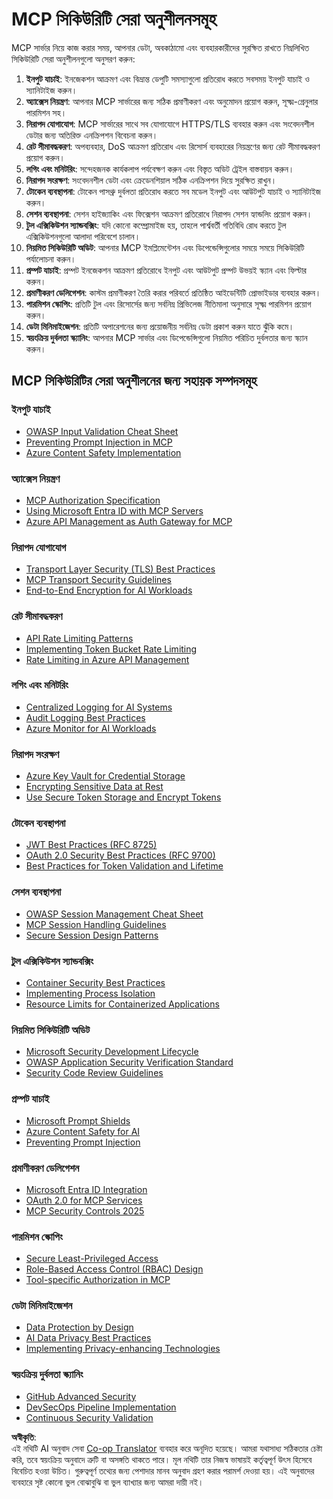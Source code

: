 <!--
CO_OP_TRANSLATOR_METADATA:
{
  "original_hash": "90bfc6f3be00e34f6124e2a24bf94167",
  "translation_date": "2025-07-17T01:52:19+00:00",
  "source_file": "02-Security/mcp-best-practices.md",
  "language_code": "bn"
}
-->
# MCP সিকিউরিটি সেরা অনুশীলনসমূহ

MCP সার্ভার নিয়ে কাজ করার সময়, আপনার ডেটা, অবকাঠামো এবং ব্যবহারকারীদের সুরক্ষিত রাখতে নিম্নলিখিত সিকিউরিটি সেরা অনুশীলনগুলো অনুসরণ করুন:

1. **ইনপুট যাচাই**: ইনজেকশন আক্রমণ এবং বিভ্রান্ত ডেপুটি সমস্যাগুলো প্রতিরোধ করতে সবসময় ইনপুট যাচাই ও স্যানিটাইজ করুন।
2. **অ্যাক্সেস নিয়ন্ত্রণ**: আপনার MCP সার্ভারের জন্য সঠিক প্রমাণীকরণ এবং অনুমোদন প্রয়োগ করুন, সূক্ষ্ম-গ্রেনুলার পারমিশন সহ।
3. **নিরাপদ যোগাযোগ**: MCP সার্ভারের সাথে সব যোগাযোগে HTTPS/TLS ব্যবহার করুন এবং সংবেদনশীল ডেটার জন্য অতিরিক্ত এনক্রিপশন বিবেচনা করুন।
4. **রেট সীমাবদ্ধকরণ**: অপব্যবহার, DoS আক্রমণ প্রতিরোধ এবং রিসোর্স ব্যবহারের নিয়ন্ত্রণের জন্য রেট সীমাবদ্ধকরণ প্রয়োগ করুন।
5. **লগিং এবং মনিটরিং**: সন্দেহজনক কার্যকলাপ পর্যবেক্ষণ করুন এবং বিস্তৃত অডিট ট্রেইল বাস্তবায়ন করুন।
6. **নিরাপদ সংরক্ষণ**: সংবেদনশীল ডেটা এবং ক্রেডেনশিয়াল সঠিক এনক্রিপশন দিয়ে সুরক্ষিত রাখুন।
7. **টোকেন ব্যবস্থাপনা**: টোকেন পাসথ্রু দুর্বলতা প্রতিরোধ করতে সব মডেল ইনপুট এবং আউটপুট যাচাই ও স্যানিটাইজ করুন।
8. **সেশন ব্যবস্থাপনা**: সেশন হাইজ্যাকিং এবং ফিক্সেশন আক্রমণ প্রতিরোধে নিরাপদ সেশন হ্যান্ডলিং প্রয়োগ করুন।
9. **টুল এক্সিকিউশন স্যান্ডবক্সিং**: যদি কোনো কম্প্রোমাইজ হয়, তাহলে পার্শ্ববর্তী গতিবিধি রোধ করতে টুল এক্সিকিউশনগুলো আলাদা পরিবেশে চালান।
10. **নিয়মিত সিকিউরিটি অডিট**: আপনার MCP ইমপ্লিমেন্টেশন এবং ডিপেন্ডেন্সিগুলোর সময়ে সময়ে সিকিউরিটি পর্যালোচনা করুন।
11. **প্রম্পট যাচাই**: প্রম্পট ইনজেকশন আক্রমণ প্রতিরোধে ইনপুট এবং আউটপুট প্রম্পট উভয়ই স্ক্যান এবং ফিল্টার করুন।
12. **প্রমাণীকরণ ডেলিগেশন**: কাস্টম প্রমাণীকরণ তৈরি করার পরিবর্তে প্রতিষ্ঠিত আইডেন্টিটি প্রোভাইডার ব্যবহার করুন।
13. **পারমিশন স্কোপিং**: প্রতিটি টুল এবং রিসোর্সের জন্য সর্বনিম্ন প্রিভিলেজ নীতিমালা অনুসারে সূক্ষ্ম পারমিশন প্রয়োগ করুন।
14. **ডেটা মিনিমাইজেশন**: প্রতিটি অপারেশনের জন্য প্রয়োজনীয় সর্বনিম্ন ডেটা প্রকাশ করুন যাতে ঝুঁকি কমে।
15. **স্বয়ংক্রিয় দুর্বলতা স্ক্যানিং**: আপনার MCP সার্ভার এবং ডিপেন্ডেন্সিগুলো নিয়মিত পরিচিত দুর্বলতার জন্য স্ক্যান করুন।

## MCP সিকিউরিটির সেরা অনুশীলনের জন্য সহায়ক সম্পদসমূহ

### ইনপুট যাচাই
- [OWASP Input Validation Cheat Sheet](https://cheatsheetseries.owasp.org/cheatsheets/Input_Validation_Cheat_Sheet.html)
- [Preventing Prompt Injection in MCP](https://modelcontextprotocol.io/docs/guides/security)
- [Azure Content Safety Implementation](./azure-content-safety-implementation.md)

### অ্যাক্সেস নিয়ন্ত্রণ
- [MCP Authorization Specification](https://modelcontextprotocol.io/specification/draft/basic/authorization)
- [Using Microsoft Entra ID with MCP Servers](https://den.dev/blog/mcp-server-auth-entra-id-session/)
- [Azure API Management as Auth Gateway for MCP](https://techcommunity.microsoft.com/blog/integrationsonazureblog/azure-api-management-your-auth-gateway-for-mcp-servers/4402690)

### নিরাপদ যোগাযোগ
- [Transport Layer Security (TLS) Best Practices](https://learn.microsoft.com/security/engineering/solving-tls)
- [MCP Transport Security Guidelines](https://modelcontextprotocol.io/docs/concepts/transports)
- [End-to-End Encryption for AI Workloads](https://learn.microsoft.com/azure/architecture/example-scenario/confidential/end-to-end-encryption)

### রেট সীমাবদ্ধকরণ
- [API Rate Limiting Patterns](https://learn.microsoft.com/azure/architecture/patterns/rate-limiting-pattern)
- [Implementing Token Bucket Rate Limiting](https://konghq.com/blog/engineering/how-to-design-a-scalable-rate-limiting-algorithm)
- [Rate Limiting in Azure API Management](https://learn.microsoft.com/azure/api-management/rate-limit-policy)

### লগিং এবং মনিটরিং
- [Centralized Logging for AI Systems](https://learn.microsoft.com/azure/architecture/example-scenario/logging/centralized-logging)
- [Audit Logging Best Practices](https://cheatsheetseries.owasp.org/cheatsheets/Logging_Cheat_Sheet.html)
- [Azure Monitor for AI Workloads](https://learn.microsoft.com/azure/azure-monitor/overview)

### নিরাপদ সংরক্ষণ
- [Azure Key Vault for Credential Storage](https://learn.microsoft.com/azure/key-vault/general/basic-concepts)
- [Encrypting Sensitive Data at Rest](https://learn.microsoft.com/security/engineering/data-encryption-at-rest)
- [Use Secure Token Storage and Encrypt Tokens](https://youtu.be/uRdX37EcCwg?si=6fSChs1G4glwXRy2)

### টোকেন ব্যবস্থাপনা
- [JWT Best Practices (RFC 8725)](https://datatracker.ietf.org/doc/html/rfc8725)
- [OAuth 2.0 Security Best Practices (RFC 9700)](https://datatracker.ietf.org/doc/html/rfc9700)
- [Best Practices for Token Validation and Lifetime](https://learn.microsoft.com/entra/identity-platform/access-tokens)

### সেশন ব্যবস্থাপনা
- [OWASP Session Management Cheat Sheet](https://cheatsheetseries.owasp.org/cheatsheets/Session_Management_Cheat_Sheet.html)
- [MCP Session Handling Guidelines](https://modelcontextprotocol.io/docs/guides/security)
- [Secure Session Design Patterns](https://learn.microsoft.com/security/engineering/session-security)

### টুল এক্সিকিউশন স্যান্ডবক্সিং
- [Container Security Best Practices](https://learn.microsoft.com/azure/container-instances/container-instances-image-security)
- [Implementing Process Isolation](https://learn.microsoft.com/windows/security/threat-protection/security-policy-settings/user-rights-assignment)
- [Resource Limits for Containerized Applications](https://kubernetes.io/docs/concepts/configuration/manage-resources-containers/)

### নিয়মিত সিকিউরিটি অডিট
- [Microsoft Security Development Lifecycle](https://www.microsoft.com/sdl)
- [OWASP Application Security Verification Standard](https://owasp.org/www-project-application-security-verification-standard/)
- [Security Code Review Guidelines](https://owasp.org/www-pdf-archive/OWASP_Code_Review_Guide_v2.pdf)

### প্রম্পট যাচাই
- [Microsoft Prompt Shields](https://learn.microsoft.com/azure/ai-services/content-safety/concepts/jailbreak-detection)
- [Azure Content Safety for AI](https://learn.microsoft.com/azure/ai-services/content-safety/)
- [Preventing Prompt Injection](https://github.com/microsoft/prompt-shield-js)

### প্রমাণীকরণ ডেলিগেশন
- [Microsoft Entra ID Integration](https://learn.microsoft.com/entra/identity-platform/v2-oauth2-auth-code-flow)
- [OAuth 2.0 for MCP Services](https://learn.microsoft.com/security/engineering/solving-oauth)
- [MCP Security Controls 2025](./mcp-security-controls-2025.md)

### পারমিশন স্কোপিং
- [Secure Least-Privileged Access](https://learn.microsoft.com/entra/identity-platform/secure-least-privileged-access)
- [Role-Based Access Control (RBAC) Design](https://learn.microsoft.com/azure/role-based-access-control/overview)
- [Tool-specific Authorization in MCP](https://modelcontextprotocol.io/docs/guides/best-practices)

### ডেটা মিনিমাইজেশন
- [Data Protection by Design](https://learn.microsoft.com/compliance/regulatory/gdpr-data-protection-impact-assessments)
- [AI Data Privacy Best Practices](https://learn.microsoft.com/legal/cognitive-services/openai/data-privacy)
- [Implementing Privacy-enhancing Technologies](https://www.microsoft.com/security/blog/2021/07/13/microsofts-pet-project-privacy-enhancing-technologies-in-action/)

### স্বয়ংক্রিয় দুর্বলতা স্ক্যানিং
- [GitHub Advanced Security](https://github.com/security/advanced-security)
- [DevSecOps Pipeline Implementation](https://learn.microsoft.com/azure/devops/migrate/security-validation-cicd-pipeline)
- [Continuous Security Validation](https://www.microsoft.com/security/blog/2022/04/05/step-by-step-building-a-more-efficient-devsecops-environment/)

**অস্বীকৃতি**:  
এই নথিটি AI অনুবাদ সেবা [Co-op Translator](https://github.com/Azure/co-op-translator) ব্যবহার করে অনূদিত হয়েছে। আমরা যথাসাধ্য সঠিকতার চেষ্টা করি, তবে স্বয়ংক্রিয় অনুবাদে ত্রুটি বা অসঙ্গতি থাকতে পারে। মূল নথিটি তার নিজস্ব ভাষায়ই কর্তৃত্বপূর্ণ উৎস হিসেবে বিবেচিত হওয়া উচিত। গুরুত্বপূর্ণ তথ্যের জন্য পেশাদার মানব অনুবাদ গ্রহণ করার পরামর্শ দেওয়া হয়। এই অনুবাদের ব্যবহারে সৃষ্ট কোনো ভুল বোঝাবুঝি বা ভুল ব্যাখ্যার জন্য আমরা দায়ী নই।